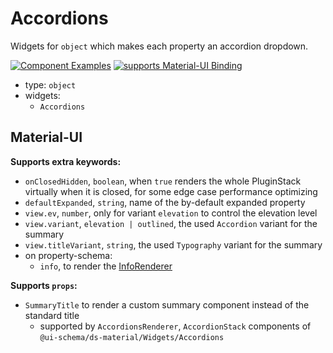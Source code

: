 # Accordions

Widgets for `object` which makes each property an accordion dropdown.

[![Component Examples](https://img.shields.io/badge/Examples-green?labelColor=1d3d39&color=1a6754&logoColor=ffffff&style=flat-square)](#demo-ui-generator) [![supports Material-UI Binding](https://img.shields.io/badge/Material-green?labelColor=1a237e&color=0d47a1&logoColor=ffffff&style=flat-square&logo=mui)](#material-ui)

- type: `object`
- widgets:
    - `Accordions`

## Material-UI

**Supports extra keywords:**

- `onClosedHidden`, `boolean`, when `true` renders the whole PluginStack virtually when it is closed, for some edge case performance optimizing
- `defaultExpanded`, `string`, name of the by-default expanded property
- `view.ev`, `number`, only for variant `elevation` to control the elevation level
- `view.variant`, `elevation | outlined`, the used `Accordion` variant for the summary
- `view.titleVariant`, `string`, the used `Typography` variant for the summary
- on property-schema:
    - `info`, to render the [InfoRenderer](/docs/ds-material/Component/InfoRenderer)

**Supports `props`:**

- `SummaryTitle` to render a custom summary component instead of the standard title
    - supported by `AccordionsRenderer`, `AccordionStack` components of `@ui-schema/ds-material/Widgets/Accordions`
